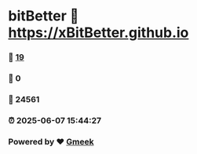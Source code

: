 # bitBetter :link: https://xBitBetter.github.io 
### :page_facing_up: [19](https://xBitBetter.github.io/tag.html) 
### :speech_balloon: 0 
### :hibiscus: 24561 
### :alarm_clock: 2025-06-07 15:44:27 
### Powered by :heart: [Gmeek](https://github.com/Meekdai/Gmeek)

